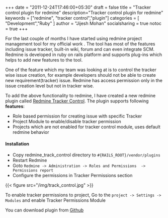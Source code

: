 +++
date = "2011-12-24T17:46:00+05:30"
draft = false
title = "Tracker control plugin for redmine"
description="Tracker control plugin for redmine"
keywords = ["redmine", "tracker control","plugin"]
categories = [ "Development","Ruby" ]
author = "Jijesh Mohan"
socialsharing = true
notoc = true
+++

For the last couple of months I have started using redmine project management tool for my official work . The tool has most of the features including issue tracker, built-in wiki, forum and can even integrate SCM. Redmine is developed in ruby on rails platform and supports plug-ins which helps to add new features to the tool.

One of the feature which my team was looking at is to control the tracker wise issue creation, for example developers should not be able to create new requirement(tracker) issue. Redmine has access permission only in the issue creation level but not in tracker wise.

To add the above functionality to redmine, I have created a new redmine plugin called [Redmine Tracker Control](http://www.redmine.org/plugins/redmine_track_control). The plugin supports following **features**: 

* Role based permission for creating issue with specific Tracker
* Project Module to enable/disable tracker permission
* Projects which are not enabled for tracker control module, uses default redmine behavior

#### Installation

* Copy redmine_track_control directory to ``#{RAILS_ROOT}/vendor/plugins``
* Restart Redmine
* Goto ``Redmine -> Administration -> Roles and Permissions  -> Permissions report``
* Configure the permissions in Tracker Permissions section

{{< figure src="/img/track_control.jpg" >}}

To enable tracker permissions to project, Go to the ``project -> Settings -> Modules`` and enable Tracker Permissions Module

You can download plugin from [Github](https://github.com/jijeshmohan/redmine_track_control)
